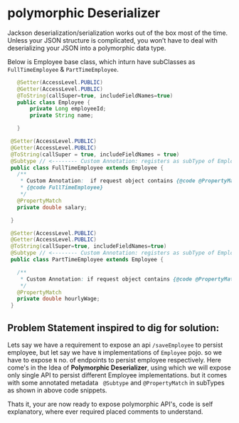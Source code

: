 # polymorphic Deserializer  


Jackson deserialization/serialization works out of the box most of the time. Unless your JSON structure is complicated, you won’t have to deal with deserializing your JSON into a polymorphic data type.

 
 Below is Employee base class, which inturn have subClasses as `FullTimeEmployee` & `PartTimeEmployee`.
 ```java
    @Setter(AccessLevel.PUBLIC)
    @Getter(AccessLevel.PUBLIC)
    @ToString(callSuper=true, includeFieldNames=true)
    public class Employee {
        private Long employeeId;
        private String name;

    }
  ```
  
   ```java
    @Setter(AccessLevel.PUBLIC)
    @Getter(AccessLevel.PUBLIC)
    @ToString(callSuper = true, includeFieldNames = true)
    @Subtype // <-------- Custom Annotation: registers as subType of Employee to deserialize in runtime
    public class FullTimeEmployee extends Employee {
      /**
       * Custom Annotation:  if request object contains {@code @PropertyMatch } annotated field attribute, then it will deserialize to 
       * {@code FullTimeEmployee}
       */
      @PropertyMatch
      private double salary;

    }
  ```
  
   ```java
    @Setter(AccessLevel.PUBLIC)
    @Getter(AccessLevel.PUBLIC)
    @ToString(callSuper=true, includeFieldNames=true)
    @Subtype // <-------- Custom Annotation: registers as subType of Employee to deserialize in runtime
    public class PartTimeEmployee extends Employee {

      /**
       * Custom Annotation: if request object contains {@code @PropertyMatch } annotated field attribute, then it will deserialize to  {@code PartTimeEmployee}
       */
      @PropertyMatch  
      private double hourlyWage;
    }
  ``` 
  
  ## Problem Statement inspired to dig for solution:
  Lets say we have a requirement to expose an api `/saveEmployee` to persist employee, but let say we have `N` implementations of `Employee` pojo. so we have to expose `N` no. of endpoints to persist employee respectively. Here come's in the Idea of **Polymorphic Deserializer**, using which we will expose only single API to persist different Employee implementations. but it comes with some annotated metadata ` @Subtype` and `@PropertyMatch` in subTypes as shown in above code snippets. 
  
Thats it, your are now ready to expose polymorphic API's, code is self explanatory, where ever required placed comments to understand.
  
